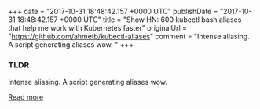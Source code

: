 +++
date = "2017-10-31 18:48:42.157 +0000 UTC"
publishDate = "2017-10-31 18:48:42.157 +0000 UTC"
title = "Show HN: 600 kubectl bash aliases that help me work with Kubernetes faster"
originalUrl = "https://github.com/ahmetb/kubectl-aliases"
comment = "Intense aliasing. A script generating aliases wow. "
+++

### TLDR

Intense aliasing. A script generating aliases wow.

[Read more](https://github.com/ahmetb/kubectl-aliases)
